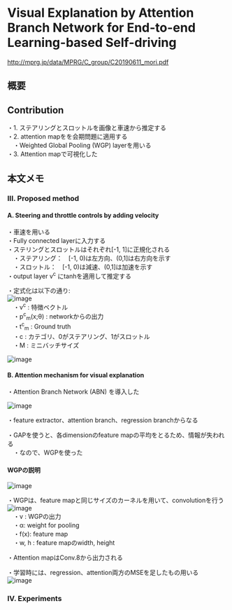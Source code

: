 # Visual Explanation by Attention Branch Network for End-to-end Learning-based Self-driving
http://mprg.jp/data/MPRG/C_group/C20190611_mori.pdf  
  
## 概要  

## Contribution  
・1. ステアリングとスロットルを画像と車速から推定する  
・2. attention mapをを会期問題に適用する  
　・Weighted Global Pooling (WGP) layerを用いる  
・3. Attention mapで可視化した    


## 本文メモ  
### III. Proposed method  
#### A. Steering and throttle controls by adding velocity  
・車速を用いる  
・Fully connected layerに入力する  
・ステリングとスロットルはそれぞれ[-1, 1]に正規化される  
　・ステアリング：　[-1, 0)は左方向、(0,1]は右方向を示す  
　・スロットル：　[-1, 0)は減速、(0,1]は加速を示す  
・output layer v<sup>c</sup> にtanhを適用して推定する  
  
・定式化は以下の通り:  
![image](https://user-images.githubusercontent.com/30098187/66757626-7cc25280-eed7-11e9-8596-b6d07e2151a8.png)  
　・v<sup>c</sup> : 特徴ベクトル  
　・p<sup>c</sup><sub>m</sub>(x;θ) : networkからの出力  
　・t<sup>c</sup><sub>m</sub> : Ground truth  
　・c : カテゴリ、0がステアリング、1がスロットル  
　・M : ミニバッチサイズ  
  
![image](https://user-images.githubusercontent.com/30098187/66757884-1558d280-eed8-11e9-865f-e73f8fa10b83.png)  
  
#### B. Attention mechanism for visual explanation  
・Attention Branch Network (ABN) を導入した  

![image](https://user-images.githubusercontent.com/30098187/66758082-8ac4a300-eed8-11e9-8f3f-97deff65816c.png)  
  
・feature extractor、attention branch、regression branchからなる  

・GAPを使うと、各dimensionのfeature mapの平均をとるため、情報が失われる  
　・なので、WGPを使った  

#### WGPの説明  
![image](https://user-images.githubusercontent.com/30098187/66758303-fa3a9280-eed8-11e9-9f6d-46021b82af37.png)  
  
・WGPは、feature mapと同じサイズのカーネルを用いて、convolutionを行う  
![image](https://user-images.githubusercontent.com/30098187/66758458-4a195980-eed9-11e9-8d2e-0c8dad64a5a2.png)  
　・v : WGPの出力  
　・α: weight for pooling  
　・f(x): feature map  
　・w, h : feature mapのwidth, height  
  
・Attention mapはConv.8から出力される  

・学習時には、regression、attention両方のMSEを足したもの用いる  
![image](https://user-images.githubusercontent.com/30098187/66758818-06731f80-eeda-11e9-9ec9-a8b3564a8a1e.png)  

### IV. Experiments

